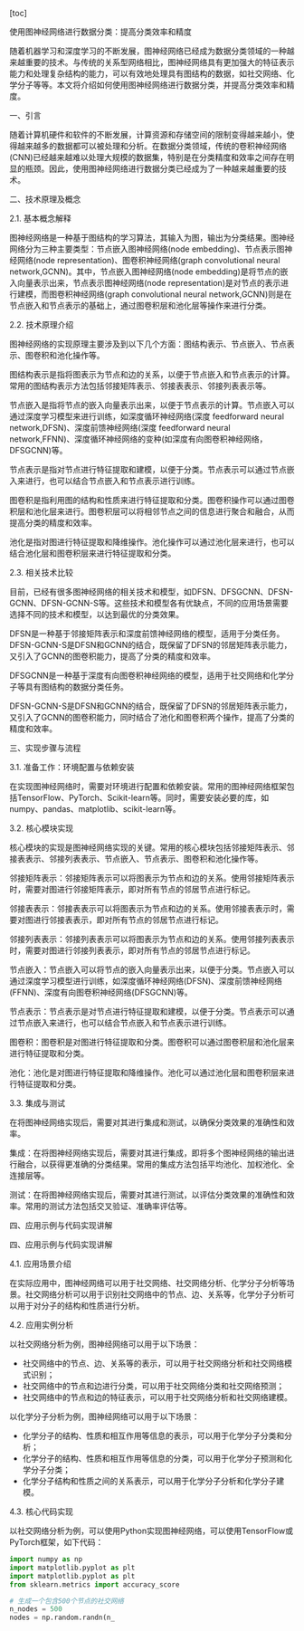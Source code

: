 
[toc]                    
                
                
使用图神经网络进行数据分类：提高分类效率和精度

随着机器学习和深度学习的不断发展，图神经网络已经成为数据分类领域的一种越来越重要的技术。与传统的关系型网络相比，图神经网络具有更加强大的特征表示能力和处理复杂结构的能力，可以有效地处理具有图结构的数据，如社交网络、化学分子等等。本文将介绍如何使用图神经网络进行数据分类，并提高分类效率和精度。

一、引言

随着计算机硬件和软件的不断发展，计算资源和存储空间的限制变得越来越小，使得越来越多的数据都可以被处理和分析。在数据分类领域，传统的卷积神经网络(CNN)已经越来越难以处理大规模的数据集，特别是在分类精度和效率之间存在明显的瓶颈。因此，使用图神经网络进行数据分类已经成为了一种越来越重要的技术。

二、技术原理及概念

2.1. 基本概念解释

图神经网络是一种基于图结构的学习算法，其输入为图，输出为分类结果。图神经网络分为三种主要类型：节点嵌入图神经网络(node embedding)、节点表示图神经网络(node representation)、图卷积神经网络(graph convolutional neural network,GCNN)。其中，节点嵌入图神经网络(node embedding)是将节点的嵌入向量表示出来，节点表示图神经网络(node representation)是对节点的表示进行建模，而图卷积神经网络(graph convolutional neural network,GCNN)则是在节点嵌入和节点表示的基础上，通过图卷积层和池化层等操作来进行分类。

2.2. 技术原理介绍

图神经网络的实现原理主要涉及到以下几个方面：图结构表示、节点嵌入、节点表示、图卷积和池化操作等。

图结构表示是指将图表示为节点和边的关系，以便于节点嵌入和节点表示的计算。常用的图结构表示方法包括邻接矩阵表示、邻接表表示、邻接列表表示等。

节点嵌入是指将节点的嵌入向量表示出来，以便于节点表示的计算。节点嵌入可以通过深度学习模型来进行训练，如深度循环神经网络(深度 feedforward neural network,DFSN)、深度前馈神经网络(深度 feedforward neural network,FFNN)、深度循环神经网络的变种(如深度有向图卷积神经网络，DFSGCNN)等。

节点表示是指对节点进行特征提取和建模，以便于分类。节点表示可以通过节点嵌入来进行，也可以结合节点嵌入和节点表示进行训练。

图卷积是指利用图的结构和性质来进行特征提取和分类。图卷积操作可以通过图卷积层和池化层来进行。图卷积层可以将相邻节点之间的信息进行聚合和融合，从而提高分类的精度和效率。

池化是指对图进行特征提取和降维操作。池化操作可以通过池化层来进行，也可以结合池化层和图卷积层来进行特征提取和分类。

2.3. 相关技术比较

目前，已经有很多图神经网络的相关技术和模型，如DFSN、DFSGCNN、DFSN-GCNN、DFSN-GCNN-S等。这些技术和模型各有优缺点，不同的应用场景需要选择不同的技术和模型，以达到最优的分类效果。

DFSN是一种基于邻接矩阵表示和深度前馈神经网络的模型，适用于分类任务。DFSN-GCNN-S是DFSN和GCNN的结合，既保留了DFSN的邻居矩阵表示能力，又引入了GCNN的图卷积能力，提高了分类的精度和效率。

DFSGCNN是一种基于深度有向图卷积神经网络的模型，适用于社交网络和化学分子等具有图结构的数据分类任务。

DFSN-GCNN-S是DFSN和GCNN的结合，既保留了DFSN的邻居矩阵表示能力，又引入了GCNN的图卷积能力，同时结合了池化和图卷积两个操作，提高了分类的精度和效率。

三、实现步骤与流程

3.1. 准备工作：环境配置与依赖安装

在实现图神经网络时，需要对环境进行配置和依赖安装。常用的图神经网络框架包括TensorFlow、PyTorch、Scikit-learn等。同时，需要安装必要的库，如numpy、pandas、matplotlib、scikit-learn等。

3.2. 核心模块实现

核心模块的实现是图神经网络实现的关键。常用的核心模块包括邻接矩阵表示、邻接表表示、邻接列表表示、节点嵌入、节点表示、图卷积和池化操作等。

邻接矩阵表示：邻接矩阵表示可以将图表示为节点和边的关系。使用邻接矩阵表示时，需要对图进行邻接矩阵表示，即对所有节点的邻居节点进行标记。

邻接表表示：邻接表表示可以将图表示为节点和边的关系。使用邻接表表示时，需要对图进行邻接表表示，即对所有节点的邻居节点进行标记。

邻接列表表示：邻接列表表示可以将图表示为节点和边的关系。使用邻接列表表示时，需要对图进行邻接列表表示，即对所有节点的邻居节点进行标记。

节点嵌入：节点嵌入可以将节点的嵌入向量表示出来，以便于分类。节点嵌入可以通过深度学习模型进行训练，如深度循环神经网络(DFSN)、深度前馈神经网络(FFNN)、深度有向图卷积神经网络(DFSGCNN)等。

节点表示：节点表示是对节点进行特征提取和建模，以便于分类。节点表示可以通过节点嵌入来进行，也可以结合节点嵌入和节点表示进行训练。

图卷积：图卷积是对图进行特征提取和分类。图卷积可以通过图卷积层和池化层来进行特征提取和分类。

池化：池化是对图进行特征提取和降维操作。池化可以通过池化层和图卷积层来进行特征提取和分类。

3.3. 集成与测试

在将图神经网络实现后，需要对其进行集成和测试，以确保分类效果的准确性和效率。

集成：在将图神经网络实现后，需要对其进行集成，即将多个图神经网络的输出进行融合，以获得更准确的分类结果。常用的集成方法包括平均池化、加权池化、全连接层等。

测试：在将图神经网络实现后，需要对其进行测试，以评估分类效果的准确性和效率。常用的测试方法包括交叉验证、准确率评估等。

四、应用示例与代码实现讲解

四、应用示例与代码实现讲解

4.1. 应用场景介绍

在实际应用中，图神经网络可以用于社交网络、社交网络分析、化学分子分析等场景。社交网络分析可以用于识别社交网络中的节点、边、关系等，化学分子分析可以用于对分子的结构和性质进行分析。

4.2. 应用实例分析

以社交网络分析为例，图神经网络可以用于以下场景：

- 社交网络中的节点、边、关系等的表示，可以用于社交网络分析和社交网络模式识别；
- 社交网络中的节点和边进行分类，可以用于社交网络分类和社交网络预测；
- 社交网络中的节点和边的特征表示，可以用于社交网络分析和社交网络建模。

以化学分子分析为例，图神经网络可以用于以下场景：

- 化学分子的结构、性质和相互作用等信息的表示，可以用于化学分子分类和分析；
- 化学分子的结构、性质和相互作用等信息的分类，可以用于化学分子预测和化学分子分类；
- 化学分子结构和性质之间的关系表示，可以用于化学分子分析和化学分子建模。

4.3. 核心代码实现

以社交网络分析为例，可以使用Python实现图神经网络，可以使用TensorFlow或PyTorch框架，如下代码：

```python
import numpy as np
import matplotlib.pyplot as plt
import matplotlib.pyplot as plt
from sklearn.metrics import accuracy_score

# 生成一个包含500个节点的社交网络
n_nodes = 500
nodes = np.random.randn(n_

